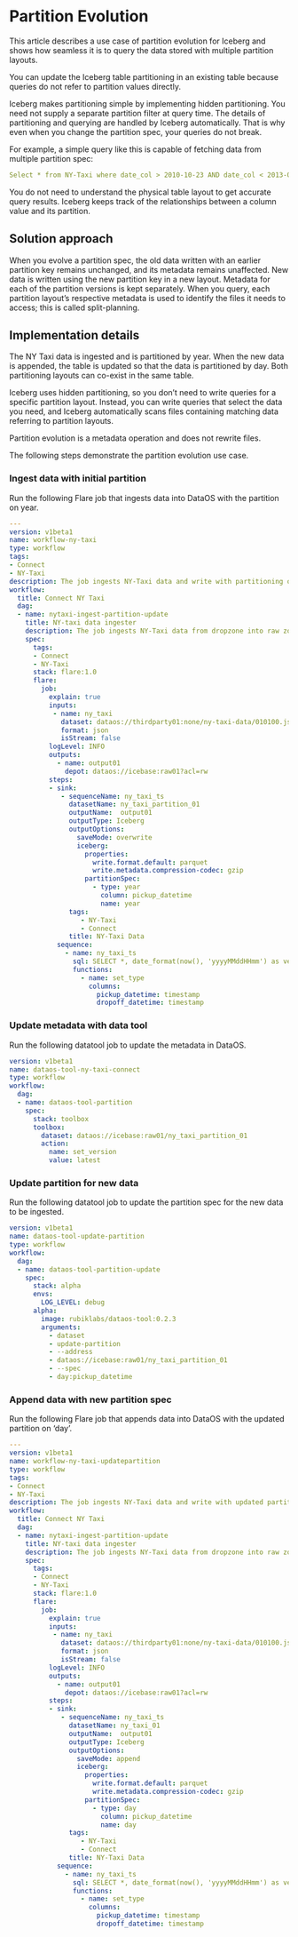 # Partition Evolution

This article describes a use case of partition evolution for Iceberg and shows how seamless it is to query the data stored with multiple partition layouts.

You can update the Iceberg table partitioning in an existing table because queries do not refer to partition values directly.

Iceberg makes partitioning simple by implementing hidden partitioning. You need not supply a separate partition filter at query time. The details of partitioning and querying are handled by Iceberg automatically. That is why even when you change the partition spec, your queries do not break.

For example, a simple query like this is capable of fetching data from multiple partition spec:

```yaml
Select * from NY-Taxi where date_col > 2010-10-23 AND date_col < 2013-01-01
```

You do not need to understand the physical table layout to get accurate query results. Iceberg keeps track of the relationships between a column value and its partition.

## Solution approach

When you evolve a partition spec, the old data written with an earlier partition key remains unchanged, and its metadata remains unaffected. New data is written using the new partition key in a new layout. Metadata for each of the partition versions is kept separately. When you query, each partition layout’s respective metadata is used to identify the files it needs to access; this is called split-planning.

## Implementation details

The NY Taxi data is ingested and is partitioned by year. When the new data is appended, the table is updated so that the data is partitioned by day. Both partitioning layouts can co-exist in the same table.

Iceberg uses hidden partitioning, so you don’t need to write queries for a specific partition layout. Instead, you can write queries that select the data you need, and Iceberg automatically scans files containing matching data referring to partition layouts.

Partition evolution is a metadata operation and does not rewrite files.

The following steps demonstrate the partition evolution use case.

### Ingest data with initial partition

Run the following Flare job that ingests data into DataOS with the partition on year.

```yaml
---
version: v1beta1
name: workflow-ny-taxi
type: workflow
tags:
- Connect
- NY-Taxi
description: The job ingests NY-Taxi data and write with partitioning on year
workflow:
  title: Connect NY Taxi
  dag:
  - name: nytaxi-ingest-partition-update
    title: NY-taxi data ingester
    description: The job ingests NY-Taxi data from dropzone into raw zone
    spec:
      tags:
      - Connect
      - NY-Taxi
      stack: flare:1.0
      flare:
        job:
          explain: true
          inputs:
           - name: ny_taxi
             dataset: dataos://thirdparty01:none/ny-taxi-data/010100.json?acl=r
             format: json
             isStream: false
          logLevel: INFO
          outputs:
            - name: output01
              depot: dataos://icebase:raw01?acl=rw
          steps:
          - sink:
             - sequenceName: ny_taxi_ts
               datasetName: ny_taxi_partition_01
               outputName:  output01
               outputType: Iceberg
               outputOptions:
                 saveMode: overwrite
                 iceberg:
                   properties:
                     write.format.default: parquet
                     write.metadata.compression-codec: gzip
                   partitionSpec:
                     - type: year
                       column: pickup_datetime
                       name: year
               tags:
                  - NY-Taxi
                  - Connect
               title: NY-Taxi Data
            sequence:
              - name: ny_taxi_ts
                sql: SELECT *, date_format(now(), 'yyyyMMddHHmm') as version, now() as ts_ny_taxi FROM ny_taxi
                functions:
                  - name: set_type
                    columns:
                      pickup_datetime: timestamp
                      dropoff_datetime: timestamp
```

### Update metadata with data tool

Run the following datatool job to update the metadata in DataOS.

```yaml
version: v1beta1
name: dataos-tool-ny-taxi-connect
type: workflow
workflow:
  dag:
  - name: dataos-tool-partition
    spec:
      stack: toolbox
      toolbox:
        dataset: dataos://icebase:raw01/ny_taxi_partition_01
        action:
          name: set_version
          value: latest
```

### Update partition for new data

Run the following datatool job to update the partition spec for the new data to be ingested.

```yaml
version: v1beta1
name: dataos-tool-update-partition
type: workflow
workflow:
  dag:
  - name: dataos-tool-partition-update
    spec:
      stack: alpha
      envs:
        LOG_LEVEL: debug
      alpha:
        image: rubiklabs/dataos-tool:0.2.3
        arguments:
          - dataset
          - update-partition
          - --address
          - dataos://icebase:raw01/ny_taxi_partition_01
          - --spec
          - day:pickup_datetime
```

### Append data with new partition spec

Run the following Flare job that appends data into DataOS with the updated partition on ‘day’.

```yaml
---
version: v1beta1
name: workflow-ny-taxi-updatepartition
type: workflow
tags:
- Connect
- NY-Taxi
description: The job ingests NY-Taxi data and write with updated partitioning on Day
workflow:
  title: Connect NY Taxi
  dag:
  - name: nytaxi-ingest-partition-update
    title: NY-taxi data ingester
    description: The job ingests NY-Taxi data from dropzone into raw zone
    spec:
      tags:
      - Connect
      - NY-Taxi
      stack: flare:1.0
      flare:
        job:
          explain: true
          inputs:
           - name: ny_taxi
             dataset: dataos://thirdparty01:none/ny-taxi-data/010100.json?acl=r
             format: json
             isStream: false
          logLevel: INFO
          outputs:
            - name: output01
              depot: dataos://icebase:raw01?acl=rw
          steps:
          - sink:
             - sequenceName: ny_taxi_ts
               datasetName: ny_taxi_01
               outputName:  output01
               outputType: Iceberg
               outputOptions:
                 saveMode: append
                 iceberg:
                   properties:
                     write.format.default: parquet
                     write.metadata.compression-codec: gzip
                   partitionSpec:
                     - type: day
                       column: pickup_datetime
                       name: day
               tags:
                  - NY-Taxi
                  - Connect
               title: NY-Taxi Data
            sequence:
              - name: ny_taxi_ts
                sql: SELECT *, date_format(now(), 'yyyyMMddHHmm') as version, now() as ts_ny_taxi FROM ny_taxi
                functions:
                  - name: set_type
                    columns:
                      pickup_datetime: timestamp
                      dropoff_datetime: timestamp
```